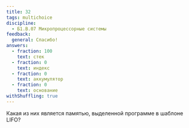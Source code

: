 ```yaml
---
title: 32
tags: multichoice
discipline:
  - Б1.В.07 Микропроцессорные системы
feedback:
  general: Спасибо!
answers:
  - fraction: 100
    text: стек
  - fraction: 0
    text: индекс
  - fraction: 0
    text: аккумулятор
  - fraction: 0
    text: основание
withShuffling: true
---
```


Какая из них является памятью, выделенной программе в шаблоне LIFO?